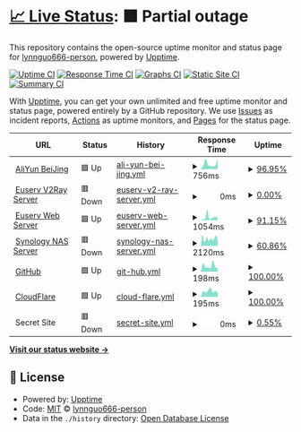 # [📈 Live Status](https://s.lynnguo666.site): <!--live status--> **🟧 Partial outage**

This repository contains the open-source uptime monitor and status page for [lynnguo666-person](https://s.lynnguo666.site), powered by [Upptime](https://github.com/upptime/upptime).

[![Uptime CI](https://github.com/lynnguo666-person/serverceshi/workflows/Uptime%20CI/badge.svg)](https://github.com/upptime/upptime/actions?query=workflow%3A%22Uptime+CI%22)
[![Response Time CI](https://github.com/lynnguo666-person/serverceshi/workflows/Response%20Time%20CI/badge.svg)](https://github.com/upptime/upptime/actions?query=workflow%3A%22Response+Time+CI%22)
[![Graphs CI](https://github.com/lynnguo666-person/serverceshi/workflows/Graphs%20CI/badge.svg)](https://github.com/upptime/upptime/actions?query=workflow%3A%22Graphs+CI%22)
[![Static Site CI](https://github.com/lynnguo666-person/serverceshi/workflows/Static%20Site%20CI/badge.svg)](https://github.com/upptime/upptime/actions?query=workflow%3A%22Static+Site+CI%22)
[![Summary CI](https://github.com/lynnguo666-person/serverceshi/workflows/Summary%20CI/badge.svg)](https://github.com/upptime/upptime/actions?query=workflow%3A%22Summary+CI%22)

With [Upptime](https://upptime.js.org), you can get your own unlimited and free uptime monitor and status page, powered entirely by a GitHub repository. We use [Issues](https://github.com/lynnguo666-person/serverceshi/issues) as incident reports, [Actions](https://github.com/lynnguo666-person/serverceshi/actions) as uptime monitors, and [Pages](https://s.lynnguo666.site) for the status page.

<!--start: status pages-->
<!-- This summary is generated by Upptime (https://github.com/upptime/upptime) -->
<!-- Do not edit this manually, your changes will be overwritten -->
<!-- prettier-ignore -->
| URL | Status | History | Response Time | Uptime |
| --- | ------ | ------- | ------------- | ------ |
| <img alt="" src="https://favicons.githubusercontent.com/182.92.195.102" height="13"> [AliYun BeiJing](http://182.92.195.102) | 🟩 Up | [ali-yun-bei-jing.yml](https://github.com/lynnguo666-personal/serverceshi/commits/master/history/ali-yun-bei-jing.yml) | <details><summary><img alt="Response time graph" src="./graphs/ali-yun-bei-jing/response-time-week.png" height="20"> 756ms</summary><br><a href="https://s.lynnguo666.site/history/ali-yun-bei-jing"><img alt="Response time 756" src="https://img.shields.io/endpoint?url=https%3A%2F%2Fraw.githubusercontent.com%2Flynnguo666-personal%2Fserverceshi%2Fmaster%2Fapi%2Fali-yun-bei-jing%2Fresponse-time.json"></a><br><a href="https://s.lynnguo666.site/history/ali-yun-bei-jing"><img alt="24-hour response time 496" src="https://img.shields.io/endpoint?url=https%3A%2F%2Fraw.githubusercontent.com%2Flynnguo666-personal%2Fserverceshi%2Fmaster%2Fapi%2Fali-yun-bei-jing%2Fresponse-time-day.json"></a><br><a href="https://s.lynnguo666.site/history/ali-yun-bei-jing"><img alt="7-day response time 756" src="https://img.shields.io/endpoint?url=https%3A%2F%2Fraw.githubusercontent.com%2Flynnguo666-personal%2Fserverceshi%2Fmaster%2Fapi%2Fali-yun-bei-jing%2Fresponse-time-week.json"></a><br><a href="https://s.lynnguo666.site/history/ali-yun-bei-jing"><img alt="30-day response time 756" src="https://img.shields.io/endpoint?url=https%3A%2F%2Fraw.githubusercontent.com%2Flynnguo666-personal%2Fserverceshi%2Fmaster%2Fapi%2Fali-yun-bei-jing%2Fresponse-time-month.json"></a><br><a href="https://s.lynnguo666.site/history/ali-yun-bei-jing"><img alt="1-year response time 756" src="https://img.shields.io/endpoint?url=https%3A%2F%2Fraw.githubusercontent.com%2Flynnguo666-personal%2Fserverceshi%2Fmaster%2Fapi%2Fali-yun-bei-jing%2Fresponse-time-year.json"></a></details> | <details><summary><a href="https://s.lynnguo666.site/history/ali-yun-bei-jing">96.95%</a></summary><a href="https://s.lynnguo666.site/history/ali-yun-bei-jing"><img alt="All-time uptime 96.95%" src="https://img.shields.io/endpoint?url=https%3A%2F%2Fraw.githubusercontent.com%2Flynnguo666-personal%2Fserverceshi%2Fmaster%2Fapi%2Fali-yun-bei-jing%2Fuptime.json"></a><br><a href="https://s.lynnguo666.site/history/ali-yun-bei-jing"><img alt="24-hour uptime 100.00%" src="https://img.shields.io/endpoint?url=https%3A%2F%2Fraw.githubusercontent.com%2Flynnguo666-personal%2Fserverceshi%2Fmaster%2Fapi%2Fali-yun-bei-jing%2Fuptime-day.json"></a><br><a href="https://s.lynnguo666.site/history/ali-yun-bei-jing"><img alt="7-day uptime 96.95%" src="https://img.shields.io/endpoint?url=https%3A%2F%2Fraw.githubusercontent.com%2Flynnguo666-personal%2Fserverceshi%2Fmaster%2Fapi%2Fali-yun-bei-jing%2Fuptime-week.json"></a><br><a href="https://s.lynnguo666.site/history/ali-yun-bei-jing"><img alt="30-day uptime 96.95%" src="https://img.shields.io/endpoint?url=https%3A%2F%2Fraw.githubusercontent.com%2Flynnguo666-personal%2Fserverceshi%2Fmaster%2Fapi%2Fali-yun-bei-jing%2Fuptime-month.json"></a><br><a href="https://s.lynnguo666.site/history/ali-yun-bei-jing"><img alt="1-year uptime 96.95%" src="https://img.shields.io/endpoint?url=https%3A%2F%2Fraw.githubusercontent.com%2Flynnguo666-personal%2Fserverceshi%2Fmaster%2Fapi%2Fali-yun-bei-jing%2Fuptime-year.json"></a></details>
| <img alt="" src="https://favicons.githubusercontent.com/eu01.apilg6.ml" height="13"> [Euserv V2Ray Server](https://eu01.apilg6.ml) | 🟥 Down | [euserv-v2-ray-server.yml](https://github.com/lynnguo666-personal/serverceshi/commits/master/history/euserv-v2-ray-server.yml) | <details><summary><img alt="Response time graph" src="./graphs/euserv-v2-ray-server/response-time-week.png" height="20"> 0ms</summary><br><a href="https://s.lynnguo666.site/history/euserv-v2-ray-server"><img alt="Response time 0" src="https://img.shields.io/endpoint?url=https%3A%2F%2Fraw.githubusercontent.com%2Flynnguo666-personal%2Fserverceshi%2Fmaster%2Fapi%2Feuserv-v2-ray-server%2Fresponse-time.json"></a><br><a href="https://s.lynnguo666.site/history/euserv-v2-ray-server"><img alt="24-hour response time 0" src="https://img.shields.io/endpoint?url=https%3A%2F%2Fraw.githubusercontent.com%2Flynnguo666-personal%2Fserverceshi%2Fmaster%2Fapi%2Feuserv-v2-ray-server%2Fresponse-time-day.json"></a><br><a href="https://s.lynnguo666.site/history/euserv-v2-ray-server"><img alt="7-day response time 0" src="https://img.shields.io/endpoint?url=https%3A%2F%2Fraw.githubusercontent.com%2Flynnguo666-personal%2Fserverceshi%2Fmaster%2Fapi%2Feuserv-v2-ray-server%2Fresponse-time-week.json"></a><br><a href="https://s.lynnguo666.site/history/euserv-v2-ray-server"><img alt="30-day response time 0" src="https://img.shields.io/endpoint?url=https%3A%2F%2Fraw.githubusercontent.com%2Flynnguo666-personal%2Fserverceshi%2Fmaster%2Fapi%2Feuserv-v2-ray-server%2Fresponse-time-month.json"></a><br><a href="https://s.lynnguo666.site/history/euserv-v2-ray-server"><img alt="1-year response time 0" src="https://img.shields.io/endpoint?url=https%3A%2F%2Fraw.githubusercontent.com%2Flynnguo666-personal%2Fserverceshi%2Fmaster%2Fapi%2Feuserv-v2-ray-server%2Fresponse-time-year.json"></a></details> | <details><summary><a href="https://s.lynnguo666.site/history/euserv-v2-ray-server">0.00%</a></summary><a href="https://s.lynnguo666.site/history/euserv-v2-ray-server"><img alt="All-time uptime 0.00%" src="https://img.shields.io/endpoint?url=https%3A%2F%2Fraw.githubusercontent.com%2Flynnguo666-personal%2Fserverceshi%2Fmaster%2Fapi%2Feuserv-v2-ray-server%2Fuptime.json"></a><br><a href="https://s.lynnguo666.site/history/euserv-v2-ray-server"><img alt="24-hour uptime 0.00%" src="https://img.shields.io/endpoint?url=https%3A%2F%2Fraw.githubusercontent.com%2Flynnguo666-personal%2Fserverceshi%2Fmaster%2Fapi%2Feuserv-v2-ray-server%2Fuptime-day.json"></a><br><a href="https://s.lynnguo666.site/history/euserv-v2-ray-server"><img alt="7-day uptime 0.00%" src="https://img.shields.io/endpoint?url=https%3A%2F%2Fraw.githubusercontent.com%2Flynnguo666-personal%2Fserverceshi%2Fmaster%2Fapi%2Feuserv-v2-ray-server%2Fuptime-week.json"></a><br><a href="https://s.lynnguo666.site/history/euserv-v2-ray-server"><img alt="30-day uptime 0.00%" src="https://img.shields.io/endpoint?url=https%3A%2F%2Fraw.githubusercontent.com%2Flynnguo666-personal%2Fserverceshi%2Fmaster%2Fapi%2Feuserv-v2-ray-server%2Fuptime-month.json"></a><br><a href="https://s.lynnguo666.site/history/euserv-v2-ray-server"><img alt="1-year uptime 0.00%" src="https://img.shields.io/endpoint?url=https%3A%2F%2Fraw.githubusercontent.com%2Flynnguo666-personal%2Fserverceshi%2Fmaster%2Fapi%2Feuserv-v2-ray-server%2Fuptime-year.json"></a></details>
| <img alt="" src="https://favicons.githubusercontent.com/eu301920cf.apilg6.ml" height="13"> [Euserv Web Server](https://eu301920cf.apilg6.ml) | 🟩 Up | [euserv-web-server.yml](https://github.com/lynnguo666-personal/serverceshi/commits/master/history/euserv-web-server.yml) | <details><summary><img alt="Response time graph" src="./graphs/euserv-web-server/response-time-week.png" height="20"> 1054ms</summary><br><a href="https://s.lynnguo666.site/history/euserv-web-server"><img alt="Response time 1054" src="https://img.shields.io/endpoint?url=https%3A%2F%2Fraw.githubusercontent.com%2Flynnguo666-personal%2Fserverceshi%2Fmaster%2Fapi%2Feuserv-web-server%2Fresponse-time.json"></a><br><a href="https://s.lynnguo666.site/history/euserv-web-server"><img alt="24-hour response time 1378" src="https://img.shields.io/endpoint?url=https%3A%2F%2Fraw.githubusercontent.com%2Flynnguo666-personal%2Fserverceshi%2Fmaster%2Fapi%2Feuserv-web-server%2Fresponse-time-day.json"></a><br><a href="https://s.lynnguo666.site/history/euserv-web-server"><img alt="7-day response time 1054" src="https://img.shields.io/endpoint?url=https%3A%2F%2Fraw.githubusercontent.com%2Flynnguo666-personal%2Fserverceshi%2Fmaster%2Fapi%2Feuserv-web-server%2Fresponse-time-week.json"></a><br><a href="https://s.lynnguo666.site/history/euserv-web-server"><img alt="30-day response time 1054" src="https://img.shields.io/endpoint?url=https%3A%2F%2Fraw.githubusercontent.com%2Flynnguo666-personal%2Fserverceshi%2Fmaster%2Fapi%2Feuserv-web-server%2Fresponse-time-month.json"></a><br><a href="https://s.lynnguo666.site/history/euserv-web-server"><img alt="1-year response time 1054" src="https://img.shields.io/endpoint?url=https%3A%2F%2Fraw.githubusercontent.com%2Flynnguo666-personal%2Fserverceshi%2Fmaster%2Fapi%2Feuserv-web-server%2Fresponse-time-year.json"></a></details> | <details><summary><a href="https://s.lynnguo666.site/history/euserv-web-server">91.15%</a></summary><a href="https://s.lynnguo666.site/history/euserv-web-server"><img alt="All-time uptime 91.15%" src="https://img.shields.io/endpoint?url=https%3A%2F%2Fraw.githubusercontent.com%2Flynnguo666-personal%2Fserverceshi%2Fmaster%2Fapi%2Feuserv-web-server%2Fuptime.json"></a><br><a href="https://s.lynnguo666.site/history/euserv-web-server"><img alt="24-hour uptime 100.00%" src="https://img.shields.io/endpoint?url=https%3A%2F%2Fraw.githubusercontent.com%2Flynnguo666-personal%2Fserverceshi%2Fmaster%2Fapi%2Feuserv-web-server%2Fuptime-day.json"></a><br><a href="https://s.lynnguo666.site/history/euserv-web-server"><img alt="7-day uptime 91.15%" src="https://img.shields.io/endpoint?url=https%3A%2F%2Fraw.githubusercontent.com%2Flynnguo666-personal%2Fserverceshi%2Fmaster%2Fapi%2Feuserv-web-server%2Fuptime-week.json"></a><br><a href="https://s.lynnguo666.site/history/euserv-web-server"><img alt="30-day uptime 91.15%" src="https://img.shields.io/endpoint?url=https%3A%2F%2Fraw.githubusercontent.com%2Flynnguo666-personal%2Fserverceshi%2Fmaster%2Fapi%2Feuserv-web-server%2Fuptime-month.json"></a><br><a href="https://s.lynnguo666.site/history/euserv-web-server"><img alt="1-year uptime 91.15%" src="https://img.shields.io/endpoint?url=https%3A%2F%2Fraw.githubusercontent.com%2Flynnguo666-personal%2Fserverceshi%2Fmaster%2Fapi%2Feuserv-web-server%2Fuptime-year.json"></a></details>
| <img alt="" src="https://favicons.githubusercontent.com/lynnguo666.site" height="13"> [Synology NAS Server](https://lynnguo666.site) | 🟥 Down | [synology-nas-server.yml](https://github.com/lynnguo666-personal/serverceshi/commits/master/history/synology-nas-server.yml) | <details><summary><img alt="Response time graph" src="./graphs/synology-nas-server/response-time-week.png" height="20"> 2120ms</summary><br><a href="https://s.lynnguo666.site/history/synology-nas-server"><img alt="Response time 2120" src="https://img.shields.io/endpoint?url=https%3A%2F%2Fraw.githubusercontent.com%2Flynnguo666-personal%2Fserverceshi%2Fmaster%2Fapi%2Fsynology-nas-server%2Fresponse-time.json"></a><br><a href="https://s.lynnguo666.site/history/synology-nas-server"><img alt="24-hour response time 0" src="https://img.shields.io/endpoint?url=https%3A%2F%2Fraw.githubusercontent.com%2Flynnguo666-personal%2Fserverceshi%2Fmaster%2Fapi%2Fsynology-nas-server%2Fresponse-time-day.json"></a><br><a href="https://s.lynnguo666.site/history/synology-nas-server"><img alt="7-day response time 2120" src="https://img.shields.io/endpoint?url=https%3A%2F%2Fraw.githubusercontent.com%2Flynnguo666-personal%2Fserverceshi%2Fmaster%2Fapi%2Fsynology-nas-server%2Fresponse-time-week.json"></a><br><a href="https://s.lynnguo666.site/history/synology-nas-server"><img alt="30-day response time 2120" src="https://img.shields.io/endpoint?url=https%3A%2F%2Fraw.githubusercontent.com%2Flynnguo666-personal%2Fserverceshi%2Fmaster%2Fapi%2Fsynology-nas-server%2Fresponse-time-month.json"></a><br><a href="https://s.lynnguo666.site/history/synology-nas-server"><img alt="1-year response time 2120" src="https://img.shields.io/endpoint?url=https%3A%2F%2Fraw.githubusercontent.com%2Flynnguo666-personal%2Fserverceshi%2Fmaster%2Fapi%2Fsynology-nas-server%2Fresponse-time-year.json"></a></details> | <details><summary><a href="https://s.lynnguo666.site/history/synology-nas-server">60.86%</a></summary><a href="https://s.lynnguo666.site/history/synology-nas-server"><img alt="All-time uptime 60.86%" src="https://img.shields.io/endpoint?url=https%3A%2F%2Fraw.githubusercontent.com%2Flynnguo666-personal%2Fserverceshi%2Fmaster%2Fapi%2Fsynology-nas-server%2Fuptime.json"></a><br><a href="https://s.lynnguo666.site/history/synology-nas-server"><img alt="24-hour uptime 0.00%" src="https://img.shields.io/endpoint?url=https%3A%2F%2Fraw.githubusercontent.com%2Flynnguo666-personal%2Fserverceshi%2Fmaster%2Fapi%2Fsynology-nas-server%2Fuptime-day.json"></a><br><a href="https://s.lynnguo666.site/history/synology-nas-server"><img alt="7-day uptime 60.86%" src="https://img.shields.io/endpoint?url=https%3A%2F%2Fraw.githubusercontent.com%2Flynnguo666-personal%2Fserverceshi%2Fmaster%2Fapi%2Fsynology-nas-server%2Fuptime-week.json"></a><br><a href="https://s.lynnguo666.site/history/synology-nas-server"><img alt="30-day uptime 60.86%" src="https://img.shields.io/endpoint?url=https%3A%2F%2Fraw.githubusercontent.com%2Flynnguo666-personal%2Fserverceshi%2Fmaster%2Fapi%2Fsynology-nas-server%2Fuptime-month.json"></a><br><a href="https://s.lynnguo666.site/history/synology-nas-server"><img alt="1-year uptime 60.86%" src="https://img.shields.io/endpoint?url=https%3A%2F%2Fraw.githubusercontent.com%2Flynnguo666-personal%2Fserverceshi%2Fmaster%2Fapi%2Fsynology-nas-server%2Fuptime-year.json"></a></details>
| <img alt="" src="https://favicons.githubusercontent.com/github.com" height="13"> [GitHub](https://github.com) | 🟩 Up | [git-hub.yml](https://github.com/lynnguo666-personal/serverceshi/commits/master/history/git-hub.yml) | <details><summary><img alt="Response time graph" src="./graphs/git-hub/response-time-week.png" height="20"> 198ms</summary><br><a href="https://s.lynnguo666.site/history/git-hub"><img alt="Response time 198" src="https://img.shields.io/endpoint?url=https%3A%2F%2Fraw.githubusercontent.com%2Flynnguo666-personal%2Fserverceshi%2Fmaster%2Fapi%2Fgit-hub%2Fresponse-time.json"></a><br><a href="https://s.lynnguo666.site/history/git-hub"><img alt="24-hour response time 311" src="https://img.shields.io/endpoint?url=https%3A%2F%2Fraw.githubusercontent.com%2Flynnguo666-personal%2Fserverceshi%2Fmaster%2Fapi%2Fgit-hub%2Fresponse-time-day.json"></a><br><a href="https://s.lynnguo666.site/history/git-hub"><img alt="7-day response time 198" src="https://img.shields.io/endpoint?url=https%3A%2F%2Fraw.githubusercontent.com%2Flynnguo666-personal%2Fserverceshi%2Fmaster%2Fapi%2Fgit-hub%2Fresponse-time-week.json"></a><br><a href="https://s.lynnguo666.site/history/git-hub"><img alt="30-day response time 198" src="https://img.shields.io/endpoint?url=https%3A%2F%2Fraw.githubusercontent.com%2Flynnguo666-personal%2Fserverceshi%2Fmaster%2Fapi%2Fgit-hub%2Fresponse-time-month.json"></a><br><a href="https://s.lynnguo666.site/history/git-hub"><img alt="1-year response time 198" src="https://img.shields.io/endpoint?url=https%3A%2F%2Fraw.githubusercontent.com%2Flynnguo666-personal%2Fserverceshi%2Fmaster%2Fapi%2Fgit-hub%2Fresponse-time-year.json"></a></details> | <details><summary><a href="https://s.lynnguo666.site/history/git-hub">100.00%</a></summary><a href="https://s.lynnguo666.site/history/git-hub"><img alt="All-time uptime 100.00%" src="https://img.shields.io/endpoint?url=https%3A%2F%2Fraw.githubusercontent.com%2Flynnguo666-personal%2Fserverceshi%2Fmaster%2Fapi%2Fgit-hub%2Fuptime.json"></a><br><a href="https://s.lynnguo666.site/history/git-hub"><img alt="24-hour uptime 100.00%" src="https://img.shields.io/endpoint?url=https%3A%2F%2Fraw.githubusercontent.com%2Flynnguo666-personal%2Fserverceshi%2Fmaster%2Fapi%2Fgit-hub%2Fuptime-day.json"></a><br><a href="https://s.lynnguo666.site/history/git-hub"><img alt="7-day uptime 100.00%" src="https://img.shields.io/endpoint?url=https%3A%2F%2Fraw.githubusercontent.com%2Flynnguo666-personal%2Fserverceshi%2Fmaster%2Fapi%2Fgit-hub%2Fuptime-week.json"></a><br><a href="https://s.lynnguo666.site/history/git-hub"><img alt="30-day uptime 100.00%" src="https://img.shields.io/endpoint?url=https%3A%2F%2Fraw.githubusercontent.com%2Flynnguo666-personal%2Fserverceshi%2Fmaster%2Fapi%2Fgit-hub%2Fuptime-month.json"></a><br><a href="https://s.lynnguo666.site/history/git-hub"><img alt="1-year uptime 100.00%" src="https://img.shields.io/endpoint?url=https%3A%2F%2Fraw.githubusercontent.com%2Flynnguo666-personal%2Fserverceshi%2Fmaster%2Fapi%2Fgit-hub%2Fuptime-year.json"></a></details>
| <img alt="" src="https://favicons.githubusercontent.com/www.cloudflare.com" height="13"> [CloudFlare](https://www.cloudflare.com) | 🟩 Up | [cloud-flare.yml](https://github.com/lynnguo666-personal/serverceshi/commits/master/history/cloud-flare.yml) | <details><summary><img alt="Response time graph" src="./graphs/cloud-flare/response-time-week.png" height="20"> 195ms</summary><br><a href="https://s.lynnguo666.site/history/cloud-flare"><img alt="Response time 195" src="https://img.shields.io/endpoint?url=https%3A%2F%2Fraw.githubusercontent.com%2Flynnguo666-personal%2Fserverceshi%2Fmaster%2Fapi%2Fcloud-flare%2Fresponse-time.json"></a><br><a href="https://s.lynnguo666.site/history/cloud-flare"><img alt="24-hour response time 226" src="https://img.shields.io/endpoint?url=https%3A%2F%2Fraw.githubusercontent.com%2Flynnguo666-personal%2Fserverceshi%2Fmaster%2Fapi%2Fcloud-flare%2Fresponse-time-day.json"></a><br><a href="https://s.lynnguo666.site/history/cloud-flare"><img alt="7-day response time 195" src="https://img.shields.io/endpoint?url=https%3A%2F%2Fraw.githubusercontent.com%2Flynnguo666-personal%2Fserverceshi%2Fmaster%2Fapi%2Fcloud-flare%2Fresponse-time-week.json"></a><br><a href="https://s.lynnguo666.site/history/cloud-flare"><img alt="30-day response time 195" src="https://img.shields.io/endpoint?url=https%3A%2F%2Fraw.githubusercontent.com%2Flynnguo666-personal%2Fserverceshi%2Fmaster%2Fapi%2Fcloud-flare%2Fresponse-time-month.json"></a><br><a href="https://s.lynnguo666.site/history/cloud-flare"><img alt="1-year response time 195" src="https://img.shields.io/endpoint?url=https%3A%2F%2Fraw.githubusercontent.com%2Flynnguo666-personal%2Fserverceshi%2Fmaster%2Fapi%2Fcloud-flare%2Fresponse-time-year.json"></a></details> | <details><summary><a href="https://s.lynnguo666.site/history/cloud-flare">100.00%</a></summary><a href="https://s.lynnguo666.site/history/cloud-flare"><img alt="All-time uptime 100.00%" src="https://img.shields.io/endpoint?url=https%3A%2F%2Fraw.githubusercontent.com%2Flynnguo666-personal%2Fserverceshi%2Fmaster%2Fapi%2Fcloud-flare%2Fuptime.json"></a><br><a href="https://s.lynnguo666.site/history/cloud-flare"><img alt="24-hour uptime 100.00%" src="https://img.shields.io/endpoint?url=https%3A%2F%2Fraw.githubusercontent.com%2Flynnguo666-personal%2Fserverceshi%2Fmaster%2Fapi%2Fcloud-flare%2Fuptime-day.json"></a><br><a href="https://s.lynnguo666.site/history/cloud-flare"><img alt="7-day uptime 100.00%" src="https://img.shields.io/endpoint?url=https%3A%2F%2Fraw.githubusercontent.com%2Flynnguo666-personal%2Fserverceshi%2Fmaster%2Fapi%2Fcloud-flare%2Fuptime-week.json"></a><br><a href="https://s.lynnguo666.site/history/cloud-flare"><img alt="30-day uptime 100.00%" src="https://img.shields.io/endpoint?url=https%3A%2F%2Fraw.githubusercontent.com%2Flynnguo666-personal%2Fserverceshi%2Fmaster%2Fapi%2Fcloud-flare%2Fuptime-month.json"></a><br><a href="https://s.lynnguo666.site/history/cloud-flare"><img alt="1-year uptime 100.00%" src="https://img.shields.io/endpoint?url=https%3A%2F%2Fraw.githubusercontent.com%2Flynnguo666-personal%2Fserverceshi%2Fmaster%2Fapi%2Fcloud-flare%2Fuptime-year.json"></a></details>
| <img alt="" src="https://favicons.githubusercontent.com/null" height="13"> Secret Site | 🟥 Down | [secret-site.yml](https://github.com/lynnguo666-personal/serverceshi/commits/master/history/secret-site.yml) | <details><summary><img alt="Response time graph" src="./graphs/secret-site/response-time-week.png" height="20"> 0ms</summary><br><a href="https://s.lynnguo666.site/history/secret-site"><img alt="Response time 0" src="https://img.shields.io/endpoint?url=https%3A%2F%2Fraw.githubusercontent.com%2Flynnguo666-personal%2Fserverceshi%2Fmaster%2Fapi%2Fsecret-site%2Fresponse-time.json"></a><br><a href="https://s.lynnguo666.site/history/secret-site"><img alt="24-hour response time 0" src="https://img.shields.io/endpoint?url=https%3A%2F%2Fraw.githubusercontent.com%2Flynnguo666-personal%2Fserverceshi%2Fmaster%2Fapi%2Fsecret-site%2Fresponse-time-day.json"></a><br><a href="https://s.lynnguo666.site/history/secret-site"><img alt="7-day response time 0" src="https://img.shields.io/endpoint?url=https%3A%2F%2Fraw.githubusercontent.com%2Flynnguo666-personal%2Fserverceshi%2Fmaster%2Fapi%2Fsecret-site%2Fresponse-time-week.json"></a><br><a href="https://s.lynnguo666.site/history/secret-site"><img alt="30-day response time 0" src="https://img.shields.io/endpoint?url=https%3A%2F%2Fraw.githubusercontent.com%2Flynnguo666-personal%2Fserverceshi%2Fmaster%2Fapi%2Fsecret-site%2Fresponse-time-month.json"></a><br><a href="https://s.lynnguo666.site/history/secret-site"><img alt="1-year response time 0" src="https://img.shields.io/endpoint?url=https%3A%2F%2Fraw.githubusercontent.com%2Flynnguo666-personal%2Fserverceshi%2Fmaster%2Fapi%2Fsecret-site%2Fresponse-time-year.json"></a></details> | <details><summary><a href="https://s.lynnguo666.site/history/secret-site">0.55%</a></summary><a href="https://s.lynnguo666.site/history/secret-site"><img alt="All-time uptime 95.92%" src="https://img.shields.io/endpoint?url=https%3A%2F%2Fraw.githubusercontent.com%2Flynnguo666-personal%2Fserverceshi%2Fmaster%2Fapi%2Fsecret-site%2Fuptime.json"></a><br><a href="https://s.lynnguo666.site/history/secret-site"><img alt="24-hour uptime 0.00%" src="https://img.shields.io/endpoint?url=https%3A%2F%2Fraw.githubusercontent.com%2Flynnguo666-personal%2Fserverceshi%2Fmaster%2Fapi%2Fsecret-site%2Fuptime-day.json"></a><br><a href="https://s.lynnguo666.site/history/secret-site"><img alt="7-day uptime 0.55%" src="https://img.shields.io/endpoint?url=https%3A%2F%2Fraw.githubusercontent.com%2Flynnguo666-personal%2Fserverceshi%2Fmaster%2Fapi%2Fsecret-site%2Fuptime-week.json"></a><br><a href="https://s.lynnguo666.site/history/secret-site"><img alt="30-day uptime 77.12%" src="https://img.shields.io/endpoint?url=https%3A%2F%2Fraw.githubusercontent.com%2Flynnguo666-personal%2Fserverceshi%2Fmaster%2Fapi%2Fsecret-site%2Fuptime-month.json"></a><br><a href="https://s.lynnguo666.site/history/secret-site"><img alt="1-year uptime 95.92%" src="https://img.shields.io/endpoint?url=https%3A%2F%2Fraw.githubusercontent.com%2Flynnguo666-personal%2Fserverceshi%2Fmaster%2Fapi%2Fsecret-site%2Fuptime-year.json"></a></details>

<!--end: status pages-->

[**Visit our status website →**](https://s.lynnguo666.site)

## 📄 License

- Powered by: [Upptime](https://github.com/upptime/upptime)
- Code: [MIT](./LICENSE) © [lynnguo666-person](https://s.lynnguo666.site)
- Data in the `./history` directory: [Open Database License](https://opendatacommons.org/licenses/odbl/1-0/)

